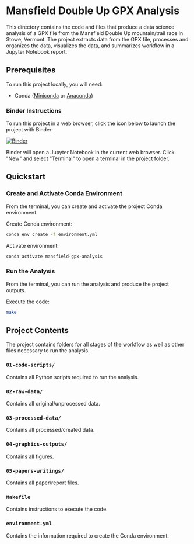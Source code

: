 # Mansfield Double Up GPX Analysis

This directory contains the code and files that produce a data science analysis of a GPX file from the Mansfield Double Up mountain/trail race in Stowe, Vermont. The project extracts data from the GPX file, processes and organizes the data, visualizes the data, and summarizes workflow in a Jupyter Notebook report.

## Prerequisites

To run this project locally, you will need:

* Conda ([Miniconda](https://docs.conda.io/en/latest/miniconda.html) or [Anaconda](https://docs.anaconda.com/anaconda/install/))

### Binder Instructions

To run this project in a web browser, click the icon below to launch the project with Binder:

[![Binder](https://mybinder.org/badge_logo.svg)](https://mybinder.org/v2/gh/calekochenour/mansfield-double-up-gpx-analysis/master)

Binder will open a Jupyter Notebook in the current web browser. Click "New" and select "Terminal" to open a terminal in the project folder.

## Quickstart

### Create and Activate Conda Environment

From the terminal, you can create and activate the project Conda environment.

Create Conda environment:

```bash
conda env create -f environment.yml
```

Activate environment:

```bash
conda activate mansfield-gpx-analysis
```

### Run the Analysis

From the terminal, you can run the analysis and produce the project outputs.

Execute the code:

```bash
make
```

## Project Contents

The project contains folders for all stages of the workflow as well as other files necessary to run the analysis.

### `01-code-scripts/`

Contains all Python scripts required to run the analysis.

### `02-raw-data/`

Contains all original/unprocessed data.

### `03-processed-data/`

Contains all processed/created data.

### `04-graphics-outputs/`

Contains all figures.

### `05-papers-writings/`

Contains all paper/report files.

### `Makefile`

Contains instructions to execute the code.

### `environment.yml`

Contains the information required to create the Conda environment.
